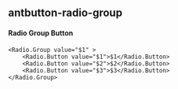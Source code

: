 ## antbutton-radio-group
#### Radio Group Button

```
<Radio.Group value="$1" >
    <Radio.Button value="$1">$1</Radio.Button>
    <Radio.Button value="$2">$2</Radio.Button>
    <Radio.Button value="$3">$3</Radio.Button>
</Radio.Group>
```
